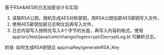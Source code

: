 基于RSA&AES的日志加密设计与实现:
1. 读取RSA公钥，随机生成AES对称密钥，用RSA公钥加密AES密钥写入文件。
2. 使用AES密钥加密日志明文后再写入文件。
3. 日志内容写入按照先写入4个字节的长度，再写入内容的格式。使用 app/src/test/java/com/chango/logencrypt/DecryptLog.kt 可解析日志。

附录:
如何生成RSA密钥见 app/rsaKey/generateRSA_Key